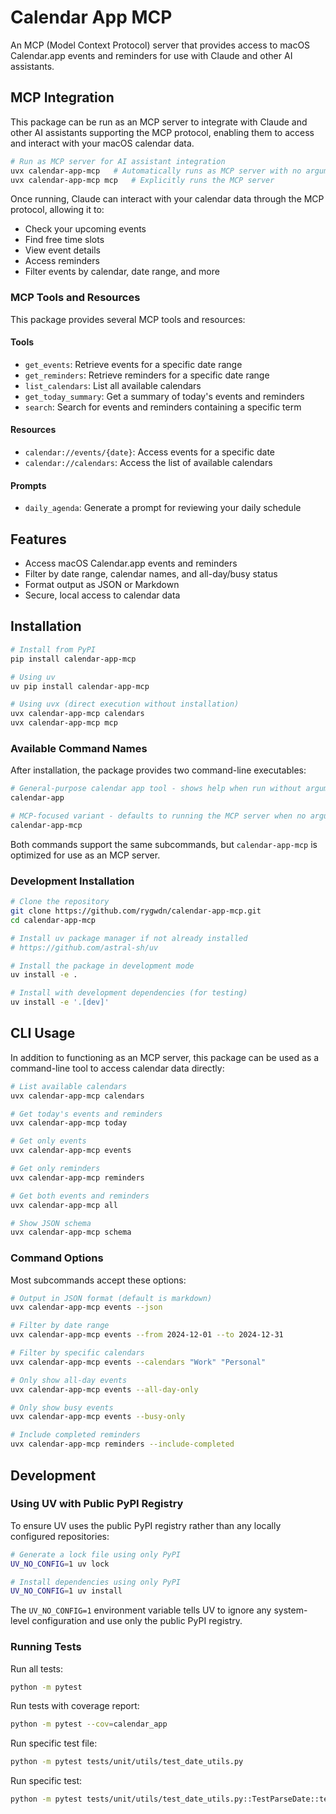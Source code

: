 # Calendar App MCP

An MCP (Model Context Protocol) server that provides access to macOS Calendar.app events and reminders for use with Claude and other AI assistants.

## MCP Integration

This package can be run as an MCP server to integrate with Claude and other AI assistants supporting the MCP protocol, enabling them to access and interact with your macOS calendar data.

```bash
# Run as MCP server for AI assistant integration
uvx calendar-app-mcp   # Automatically runs as MCP server with no arguments
uvx calendar-app-mcp mcp   # Explicitly runs the MCP server
```

Once running, Claude can interact with your calendar data through the MCP protocol, allowing it to:
- Check your upcoming events
- Find free time slots
- View event details
- Access reminders
- Filter events by calendar, date range, and more

### MCP Tools and Resources

This package provides several MCP tools and resources:

#### Tools
- `get_events`: Retrieve events for a specific date range
- `get_reminders`: Retrieve reminders for a specific date range
- `list_calendars`: List all available calendars
- `get_today_summary`: Get a summary of today's events and reminders
- `search`: Search for events and reminders containing a specific term

#### Resources
- `calendar://events/{date}`: Access events for a specific date
- `calendar://calendars`: Access the list of available calendars

#### Prompts
- `daily_agenda`: Generate a prompt for reviewing your daily schedule

## Features

- Access macOS Calendar.app events and reminders
- Filter by date range, calendar names, and all-day/busy status
- Format output as JSON or Markdown
- Secure, local access to calendar data

## Installation

```bash
# Install from PyPI
pip install calendar-app-mcp

# Using uv
uv pip install calendar-app-mcp

# Using uvx (direct execution without installation)
uvx calendar-app-mcp calendars
uvx calendar-app-mcp mcp
```

### Available Command Names

After installation, the package provides two command-line executables:

```bash
# General-purpose calendar app tool - shows help when run without arguments
calendar-app

# MCP-focused variant - defaults to running the MCP server when no arguments are provided
calendar-app-mcp
```

Both commands support the same subcommands, but `calendar-app-mcp` is optimized for use as an MCP server.

### Development Installation

```bash
# Clone the repository
git clone https://github.com/rygwdn/calendar-app-mcp.git
cd calendar-app-mcp

# Install uv package manager if not already installed
# https://github.com/astral-sh/uv

# Install the package in development mode
uv install -e .

# Install with development dependencies (for testing)
uv install -e '.[dev]'
```

## CLI Usage

In addition to functioning as an MCP server, this package can be used as a command-line tool to access calendar data directly:

```bash
# List available calendars
uvx calendar-app-mcp calendars

# Get today's events and reminders
uvx calendar-app-mcp today

# Get only events
uvx calendar-app-mcp events

# Get only reminders
uvx calendar-app-mcp reminders

# Get both events and reminders
uvx calendar-app-mcp all

# Show JSON schema
uvx calendar-app-mcp schema
```

### Command Options

Most subcommands accept these options:

```bash
# Output in JSON format (default is markdown)
uvx calendar-app-mcp events --json

# Filter by date range
uvx calendar-app-mcp events --from 2024-12-01 --to 2024-12-31

# Filter by specific calendars
uvx calendar-app-mcp events --calendars "Work" "Personal"

# Only show all-day events
uvx calendar-app-mcp events --all-day-only

# Only show busy events
uvx calendar-app-mcp events --busy-only

# Include completed reminders
uvx calendar-app-mcp reminders --include-completed
```

## Development

### Using UV with Public PyPI Registry

To ensure UV uses the public PyPI registry rather than any locally configured repositories:

```bash
# Generate a lock file using only PyPI
UV_NO_CONFIG=1 uv lock

# Install dependencies using only PyPI
UV_NO_CONFIG=1 uv install
```

The `UV_NO_CONFIG=1` environment variable tells UV to ignore any system-level configuration and use only the public PyPI registry.

### Running Tests

Run all tests:
```bash
python -m pytest
```

Run tests with coverage report:
```bash
python -m pytest --cov=calendar_app
```

Run specific test file:
```bash
python -m pytest tests/unit/utils/test_date_utils.py
```

Run specific test:
```bash
python -m pytest tests/unit/utils/test_date_utils.py::TestParseDate::test_valid_date
```
